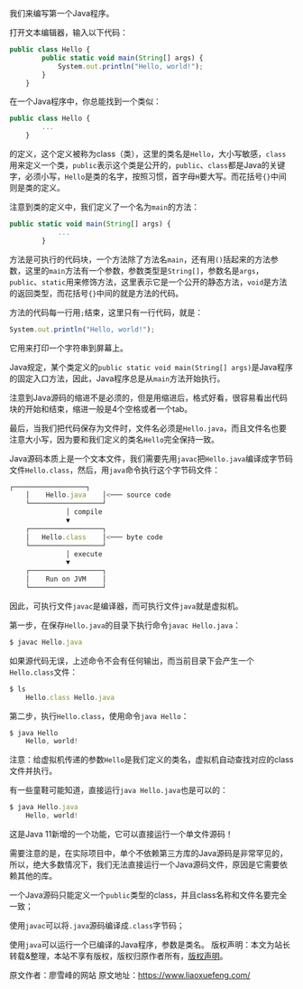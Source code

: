 


我们来编写第一个Java程序。

打开文本编辑器，输入以下代码：

```js 
public class Hello {
        public static void main(String[] args) {
            System.out.println("Hello, world!");
        }
    }
```

在一个Java程序中，你总能找到一个类似：


```js 
public class Hello {
        ...
    }
```

的定义，这个定义被称为class（类），这里的类名是`Hello`，大小写敏感，`class`用来定义一个类，`public`表示这个类是公开的，`public`、`class`都是Java的关键字，必须小写，`Hello`是类的名字，按照习惯，首字母`H`要大写。而花括号`{}`中间则是类的定义。

注意到类的定义中，我们定义了一个名为`main`的方法：

```js 
public static void main(String[] args) {
            ...
        }
```

方法是可执行的代码块，一个方法除了方法名`main`，还有用`()`括起来的方法参数，这里的`main`方法有一个参数，参数类型是`String[]`，参数名是`args`，`public`、`static`用来修饰方法，这里表示它是一个公开的静态方法，`void`是方法的返回类型，而花括号`{}`中间的就是方法的代码。

方法的代码每一行用`;`结束，这里只有一行代码，就是：

```js 
System.out.println("Hello, world!");
```

它用来打印一个字符串到屏幕上。

Java规定，某个类定义的`public static void main(String[] args)`是Java程序的固定入口方法，因此，Java程序总是从`main`方法开始执行。

注意到Java源码的缩进不是必须的，但是用缩进后，格式好看，很容易看出代码块的开始和结束，缩进一般是4个空格或者一个tab。

最后，当我们把代码保存为文件时，文件名必须是`Hello.java`，而且文件名也要注意大小写，因为要和我们定义的类名`Hello`完全保持一致。

Java源码本质上是一个文本文件，我们需要先用`javac`把`Hello.java`编译成字节码文件`Hello.class`，然后，用`java`命令执行这个字节码文件：

```js 
┌──────────────────┐
    │    Hello.java    │<─── source code
    └──────────────────┘
              │ compile
              ▼
    ┌──────────────────┐
    │   Hello.class    │<─── byte code
    └──────────────────┘
              │ execute
              ▼
    ┌──────────────────┐
    │    Run on JVM    │
    └──────────────────┘
```

因此，可执行文件`javac`是编译器，而可执行文件`java`就是虚拟机。

第一步，在保存`Hello.java`的目录下执行命令`javac Hello.java`：

```js 
$ javac Hello.java
```

如果源代码无误，上述命令不会有任何输出，而当前目录下会产生一个`Hello.class`文件：


```js 
$ ls
    Hello.class	Hello.java
```

第二步，执行`Hello.class`，使用命令`java Hello`：


```js 
$ java Hello
    Hello, world!
```

注意：给虚拟机传递的参数`Hello`是我们定义的类名，虚拟机自动查找对应的class文件并执行。

有一些童鞋可能知道，直接运行`java Hello.java`也是可以的：

```js 
$ java Hello.java 
    Hello, world!
```

这是Java 11新增的一个功能，它可以直接运行一个单文件源码！

需要注意的是，在实际项目中，单个不依赖第三方库的Java源码是非常罕见的，所以，绝大多数情况下，我们无法直接运行一个Java源码文件，原因是它需要依赖其他的库。

一个Java源码只能定义一个`public`类型的class，并且class名称和文件名要完全一致；

使用`javac`可以将`.java`源码编译成`.class`字节码；

使用`java`可以运行一个已编译的Java程序，参数是类名。
版权声明：本文为站长转载&整理，本站不享有版权，版权归原作者所有，[版权声明](https://gitee.com/hezhiyuan007/java-notes/raw/master/disclaimer.md)。




原文作者：廖雪峰的网站 原文地址：https://www.liaoxuefeng.com/